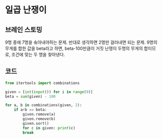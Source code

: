 # 일곱 난쟁이


## 브레인 스토밍

9명 중에 7명을 솎아내야하는 문제. 반대로 생각하면 2명만 걸러내면 되는 문제. 9명의 무게를 합한 값을 beta라고 하면, beta-100만큼이 거짓 난쟁이 두명의 무게의 합이므로, 조건에 맞는 두 명을 찾아낸다.

## 코드

```python
from itertools import combinations

given = [int(input()) for i in range(9)]
beta = sum(given) - 100

for a, b in combinations(given, 2):
    if a+b == beta:
        given.remove(a)
        given.remove(b)
        given.sort()
        for c in given: print(c)
        break
```
